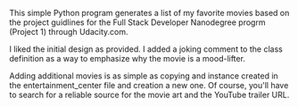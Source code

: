 

This simple Python program generates a list of my favorite movies based on the project guidlines for the Full Stack Developer Nanodegree progrm (Project 1) through Udacity.com. 

I liked the initial design as provided. I added a joking comment to the class definition as a way to emphasize why the movie is a mood-lifter. 

Adding additional movies is as simple as copying and instance created in the entertainment_center file and creation a new one. Of course, you'll have to search for a reliable source for the movie art and the YouTube trailer URL. 
